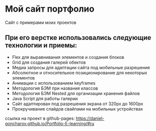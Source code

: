 # Мой сайт портфолио

Сайт с примерами моих проектов

## При его верстке использовались следующие технологии и приемы:
* Flex для выравнивания элементов и создания блоков
* Grid для создания галерей обектов
* Медиа запросы для адаптации сайта под мобильные разрешения
* Абсолютное и относительное позиционирование для некоторых элементов
* Анимации с использованием keyframes
* Методология БЭМ при названия классов
* Методология БЭМ Nested для организации хранения файлов
* Java Script для работы галерии
* Сайт адаптирован под разрешения экрана от 320px до 1600px
* Прокручивание слайдов свайпами на мобильных устройствах


ссылка на проект в github-pages: https://daniel-goncharov.github.io/Portfolio-E-learning/#ru